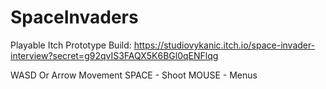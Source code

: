 # SpaceInvaders

Playable Itch Prototype Build:
https://studiovykanic.itch.io/space-invader-interview?secret=g92qvIS3FAQX5K6BGl0qENFlqg

WASD Or Arrow Movement
SPACE - Shoot
MOUSE - Menus
